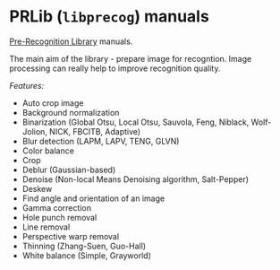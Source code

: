 # PRLib (`libprecog`) manuals

[Pre-Recognition Library](https://github.com/ImageProcessing-ElectronicPublications/libprecog) manuals.

The main aim of the library - prepare image for recogntion.
Image processing can really help to improve recognition quality.

*Features:*

* Auto crop image
* Background normalization
* Binarization (Global Otsu, Local Otsu, Sauvola, Feng, Niblack, Wolf-Jolion, NICK, FBCITB, Adaptive)
* Blur detection (LAPM, LAPV, TENG, GLVN)
* Color balance
* Crop
* Deblur (Gaussian-based)
* Denoise (Non-local Means Denoising algorithm, Salt-Pepper)
* Deskew
* Find angle and orientation of an image
* Gamma correction
* Hole punch removal
* Line removal
* Perspective warp removal
* Thinning (Zhang-Suen, Guo-Hall)
* White balance (Simple, Grayworld)
